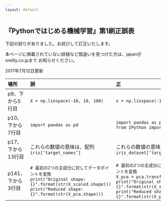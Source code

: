 ```yaml
---
layout: default
---
```


## 『Pythonではじめる機械学習』第1刷正誤表

下記の誤りがありました。お詫びして訂正いたします。

本ページに掲載されていない誤植など間違いを見つけた方は、japan＠oreilly.co.jpまで
お知らせください。

2017年7月12日更新


| 場所        | 誤     | 正   |
| :---------- | :--------- | :-------- |
|  p9、下から5行目 | `X = np.linspace(-10, 10, 100)` | `x = np.linspace(-10, 10, 100)` |
| p10、下から7行目 | `import pandas as pd` | `import pandas as pd`<br>`from IPython import display` |
| p17、下から13行目 |これらの数値の意味は、配列`iris[‘target_names’]` |これらの数値の意味は、配列`iris_dataset[‘target_names’]` |
| p141、下から3行目 | `# 最初の2つの主成分に対してデータポイントを変換`<br>`print("Original shape: {}".format(str(X_scaled.shape)))`<br>`print("Reduced shape: {}".format(str(X_pca.shape)))` | `# 最初の2つの主成分に対してデータポイントを変換`<br>`X_pca = pca.transform(X_scaled)`<br>`print("Original shape: {}".format(str(X_scaled.shape)))`<br>`print("Reduced shape: {}".format(str(X_pca.shape)))`|




